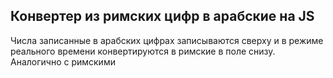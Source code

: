 ## Конвертер из римских цифр в арабские на JS

Числа записанные в арабских цифрах записываются сверху и в режиме реального времени конвертируются в римские в поле снизу. Аналогично с римскими
